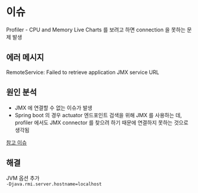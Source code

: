 # 이슈
Profiler - CPU and Memory Live Charts 를 보려고 하면 connection 을 못하는 문제 발생

## 에러 메시지
RemoteService: Failed to retrieve application JMX service URL  

## 원인 분석
- JMX 에 연결할 수 없는 이슈가 발생
- Spring boot 의 경우 actuator 엔드포인트 검색을 위해 JMX 를 사용하는 데, profiler 에서도 JMX connector 를 찾으려 하기 때문에 연결하지 못하는 것으로 생각됨

[참고 이슈](https://youtrack.jetbrains.com/issue/IDEA-210665#focus=Comments-27-3544328.0-0)

## 해결
JVM 옵션 추가  
```-Djava.rmi.server.hostname=localhost```